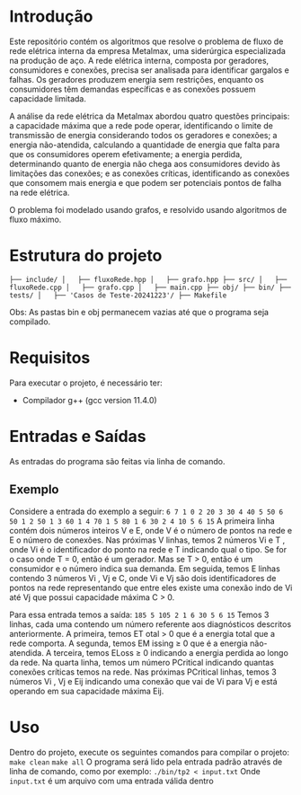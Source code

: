 # Introdução
Este repositório contém os algoritmos que resolve o problema de fluxo de rede elétrica interna da empresa Metalmax, uma siderúrgica especializada na produção de aço. A rede elétrica interna, composta por
geradores, consumidores e conexões, precisa ser analisada para identificar gargalos e falhas.
Os geradores produzem energia sem restrições, enquanto os consumidores têm demandas específicas e as conexões possuem capacidade limitada.

A análise da rede elétrica da Metalmax abordou quatro questões principais: a capacidade máxima que a rede pode operar, identificando o limite de transmissão de energia
considerando todos os geradores e conexões; a energia não-atendida, calculando a quantidade de energia que falta para que os consumidores operem efetivamente; a energia perdida, determinando quanto de energia não chega aos consumidores devido às limitações das conexões; e as conexões críticas, identificando as conexões que consomem mais energia e que podem ser potenciais pontos de falha na rede elétrica.

O problema foi modelado usando grafos, e resolvido usando algoritmos de fluxo máximo.

# Estrutura do projeto
`
├── include/
│   ├── fluxoRede.hpp
│   ├── grafo.hpp
├── src/
│   ├── fluxoRede.cpp
│   ├── grafo.cpp
│   ├── main.cpp
├── obj/
├── bin/
├── tests/
│   ├── 'Casos de Teste-20241223'/
├── Makefile 
`

Obs: As pastas bin e obj permanecem vazias até que o programa seja compilado.

# Requisitos
Para executar o projeto, é necessário ter:
- Compilador g++ (gcc version 11.4.0)

# Entradas e Saídas
As entradas do programa são feitas via linha de comando.
## Exemplo
Considere a entrada do exemplo a seguir:
`
6 7
1 0
2 20
3 30
4 40
5 50
6 50
1 2 50
1 3 60
1 4 70
1 5 80
1 6 30
2 4 10
5 6 15
`
A primeira linha contém dois números inteiros V e E, onde V é o número de
pontos na rede e E o número de conexões.
Nas próximas V linhas, temos 2 números Vi e T , onde Vi é o identificador do ponto
na rede e T indicando qual o tipo. Se for o caso onde T = 0, então é um gerador.
Mas se T > 0, então é um consumidor e o número indica sua demanda.
Em seguida, temos E linhas contendo 3 números Vi , Vj e C, onde Vi e Vj são dois
identificadores de pontos na rede representando que entre eles existe uma conexão
indo de Vi até Vj que possui capacidade máxima C > 0.

Para essa entrada temos a saı́da:
`
185
5
105
2
1 6 30
5 6 15
`
Temos 3 linhas, cada uma contendo um número referente aos diagnósticos descritos anteriormente.
A primeira, temos ET otal > 0 que é a energia total que a rede comporta.
A segunda, temos EM issing ≥ 0 que é a energia não-atendida.
A terceira, temos ELoss ≥ 0 indicando a energia perdida ao longo da rede.
Na quarta linha, temos um número PCritical indicando quantas conexões crı́ticas
temos na rede. Nas próximas PCritical linhas, temos 3 números Vi , Vj e Eij indicando uma conexão que vai de Vi para Vj 
e está operando em sua capacidade máxima Eij.

# Uso
Dentro do projeto, execute os seguintes comandos para compilar o projeto:
`make clean`
`make all`
O programa será lido pela entrada padrão através de linha de comando, como por exemplo:
`./bin/tp2 < input.txt`
Onde `input.txt` é um arquivo com uma entrada válida dentro




